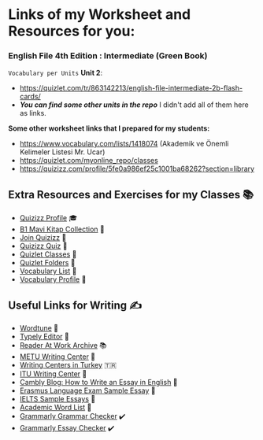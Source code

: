 
# Links of my Worksheet and Resources for you:

### English File 4th Edition : Intermediate (Green Book)
``Vocabulary per Units``
**Unit 2**:
- https://quizlet.com/tr/863142213/english-file-intermediate-2b-flash-cards/
- **_You can find some other units in the repo_** I didn't add all of them here as links.

**Some other worksheet links that I prepared for my students:**
- https://www.vocabulary.com/lists/1418074 (Akademik ve Önemli Kelimeler Listesi
Mr. Ucar)
- https://quizlet.com/myonline_repo/classes
- https://quizizz.com/profile/5fe0a986ef25c1001ba68262?section=library





## Extra Resources and Exercises for my Classes 📚

- [Quizizz Profile](https://quizizz.com/profile/5fe0a986ef25c1001ba68262?section=library) 🎓
- [B1 Mavi Kitap Collection](https://quizizz.com/admin/my-library/collections/5fe43e2f6ec711001c9da551) 📘
- [Join Quizizz](https://quizizz.com/join?gc=71792793) 🤝
- [Quizizz Quiz](https://quizizz.com/admin/quiz/63e12637b34b8a001f73d594) 📝
- [Quizlet Classes](https://quizlet.com/myonline_repo/classes) 🏫
- [Quizlet Folders](https://quizlet.com/myonline_repo/folders) 📁
- [Vocabulary List](https://www.vocabulary.com/lists/1418074) 📖
- [Vocabulary Profile](https://www.vocabulary.com/profiles/A0FYQKL0CCYKLC) 👤

## Useful Links for Writing ✍️

- [Wordtune](https://www.wordtune.com/) 📝
- [Typely Editor](https://editor.typely.com/) 📝
- [Reader At Work Archive](https://web.archive.org/pdf/search/%22Reader%20At%20Work%22) 📚
- [METU Writing Center](https://awc.metu.edu.tr/) 🏫
- [Writing Centers in Turkey](https://awc.metu.edu.tr/en/writing-centers-turkey) 🇹🇷
- [ITU Writing Center](https://writing.itu.edu.tr/?page_id=19) 🏫
- [Cambly Blog: How to Write an Essay in English](https://blog.cambly.com/tr/ingilizce-essay-nasil-yazilir/) 📝
- [Erasmus Language Exam Sample Essay](https://erasmus.yasar.edu.tr/wp-content/uploads/2014/01/ERASMUS-LANGUAGE-EXAM-Writing-Sample-Essay.pdf) 📝
- [IELTS Sample Essays](https://www.ieltsbuddy.com/ielts-sample-essays.html) 📝
- [Academic Word List](https://www.ieltsbuddy.com/academic-word-list.html) 📖
- [Grammarly Grammar Checker](https://www.grammarly.com/grammar-check) ✔️
- [Grammarly Essay Checker](https://www.grammarly.com/essay-checker) ✔️
